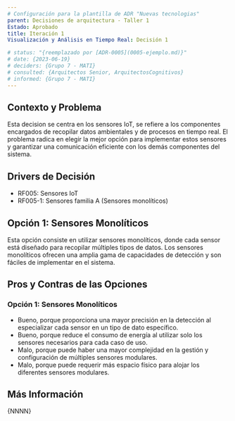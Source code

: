 ```yaml
---
# Configuración para la plantilla de ADR "Nuevas tecnologias"
parent: Decisiones de arquitectura - Taller 1
Estado: Aprobado
title: Iteración 1
Visualización y Análisis en Tiempo Real: Decisión 1

# status: "{reemplazado por [ADR-0005](0005-ejemplo.md)}"
# date: {2023-06-19}
# deciders: {Grupo 7 - MATI}
# consulted: {Arquitectos Senior, ArquitectosCognitivos}
# informed: {Grupo 7 - MATI}
---
```

## Contexto y Problema

Esta decision se centra en los sensores IoT, se refiere a los componentes encargados de recopilar datos ambientales y de procesos en tiempo real. El problema radica en elegir la mejor opción para implementar estos sensores y garantizar una comunicación eficiente con los demás componentes del sistema.

## Drivers de Decisión

* RF005: Sensores IoT
* RF005-1: Sensores familia A (Sensores monolíticos)

## Opción 1: Sensores Monolíticos

Esta opción consiste en utilizar sensores monolíticos, donde cada sensor está diseñado para recopilar múltiples tipos de datos. Los sensores monolíticos ofrecen una amplia gama de capacidades de detección y son fáciles de implementar en el sistema.


## Pros y Contras de las Opciones

### Opción 1: Sensores Monolíticos

* Bueno, porque proporciona una mayor precisión en la detección al especializar cada sensor en un tipo de dato específico.
* Bueno, porque reduce el consumo de energía al utilizar solo los sensores necesarios para cada caso de uso.
* Malo, porque puede haber una mayor complejidad en la gestión y configuración de múltiples sensores modulares.
* Malo, porque puede requerir más espacio físico para alojar los diferentes sensores modulares.

## Más Información

{NNNN}


